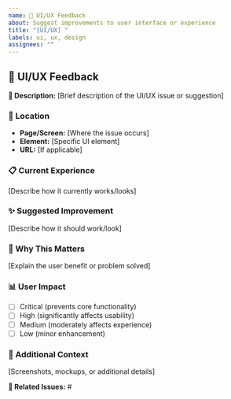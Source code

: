 ```yaml
---
name: 🎨 UI/UX Feedback
about: Suggest improvements to user interface or experience
title: "[UI/UX] "
labels: ui, ux, design
assignees: ""
---
```


## 🎨 UI/UX Feedback

**🎯 Description:** [Brief description of the UI/UX issue or suggestion]

### 📍 Location

- **Page/Screen:** [Where the issue occurs]
- **Element:** [Specific UI element]
- **URL:** [If applicable]

### 📋 Current Experience

[Describe how it currently works/looks]

### ✨ Suggested Improvement

[Describe how it should work/look]

### 🤔 Why This Matters

[Explain the user benefit or problem solved]

### 📊 User Impact

- [ ] Critical (prevents core functionality)
- [ ] High (significantly affects usability)
- [ ] Medium (moderately affects experience)
- [ ] Low (minor enhancement)

### 📝 Additional Context

[Screenshots, mockups, or additional details]

**🔗 Related Issues:** #
